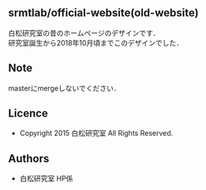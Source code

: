 srmtlab/official-website(old-website)
---
白松研究室の昔のホームページのデザインです．  
研究室誕生から2018年10月頃までこのデザインでした．  

Note
---
masterにmergeしないでください．

Licence
---
- Copyright 2015 白松研究室 All Rights Reserved.

Authors
---
- 白松研究室 HP係
